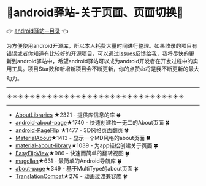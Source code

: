 # :running:android驿站-关于页面、页面切换:running:
:point_right: [android驿站--目录](https://github.com/enChenging/android_posthouse) :point_left:

为方便使用android开源库，所以本人耗费大量时间进行整理。如果收录的项目有错误或者你知道有比较好的开源项目，可以通过[Issues](https://github.com/enChenging/android_posthouse/issues)反馈给我，我将尽快的更新到android驿站中，希望android驿站可以成为android开发者在开发过程中的实用工具。项目Star数和新增新项目会不断更新，你的点赞:+1:将是我不断更新的最大动力。

<HR style="FILTER: progid:DXImageTransform.Microsoft.Shadow(color:#987cb9,direction:145,strength:15)" width="100%" color=#987cb9 SIZE=1>

:sunny::sunny::sunny::sunny::sunny::sunny::sunny::sunny::sunny::sunny::sunny::sunny::sunny::sunny::sunny::sunny::sunny::sunny::sunny::sunny::sunny::sunny::sunny::sunny::sunny::sunny::sunny::sunny::sunny::sunny::sunny:
<HR style="FILTER: progid:DXImageTransform.Microsoft.Shadow(color:#987cb9,direction:145,strength:15)" width="100%" color=#987cb9 SIZE=1>


- [AboutLibraries](https://github.com/mikepenz/AboutLibraries) ★2321 - 提供库信息的库 :four_leaf_clover:
- [android-about-page](https://github.com/medyo/android-about-page)★1740 - 快速创建独一无二的About页面 :four_leaf_clover:
- [android-PageFlip](https://github.com/eschao/android-PageFlip) ★1477 - 3D风格页面翻页 :four_leaf_clover:
- [MaterialAbout](https://github.com/jrvansuita/MaterialAbout)★1413 - 显示一个MD风格的about页面 :four_leaf_clover:
- [material-about-library](https://github.com/daniel-stoneuk/material-about-library)★1039 - 为app轻松创建关于页面 :four_leaf_clover:
- [EasyFlipView](https://github.com/wajahatkarim3/EasyFlipView)★986 - 快速而简单的翻转视图 :four_leaf_clover:
- [magellan](https://github.com/wealthfront/magellan)★631 - 最简单的Android导航库 :four_leaf_clover:
- [about-page](https://github.com/drakeet/about-page)★349 - 基于MultiType的about页面 :four_leaf_clover:
- [TranslationCompat](https://github.com/zhangke3016/TranslationCompat)★276 - 动画过渡兼容库 :four_leaf_clover:


      
